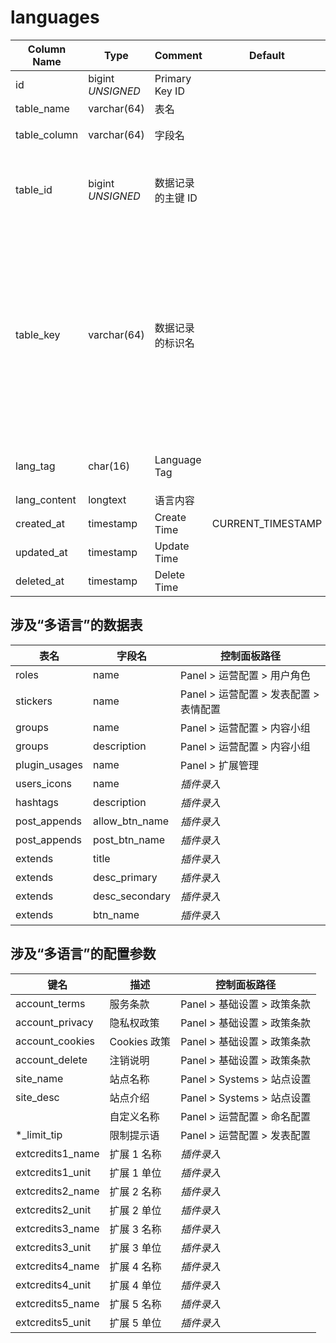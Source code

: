 # languages

| Column Name | Type | Comment | Default | Null | Remark |
| --- | --- | --- | --- | --- | --- |
| id | bigint *UNSIGNED* | Primary Key ID |  | NO | Auto Increment |
| table_name | varchar(64) | 表名 |  | NO | 哪个表 |
| table_column | varchar(64) | 字段名 |  | NO | 哪个字段是多语言 |
| table_id | bigint *UNSIGNED* | 数据记录的主键 ID |  | YES | 哪条数据记录是多语言，该条记录的`主键 ID` |
| table_key | varchar(64) | 数据记录的标识名 |  | YES | 如果数据记录不以`主键 ID`为依据时，则填写数据记录的标识名<br>例如：配置表不以`主键 ID`为依据，所以使用`键名`作为标识名 |
| lang_tag | char(16) | Language Tag |  | NO | 参见「[多语言唯一性逻辑](../../extensions/multilingual.md)」 |
| lang_content | longtext | 语言内容 |  | NO |  |
| created_at | timestamp | Create Time | CURRENT_TIMESTAMP | NO |  |
| updated_at | timestamp | Update Time |  | YES |  |
| deleted_at | timestamp | Delete Time |  | YES |  |

## 涉及“多语言”的数据表

|  表名  |  字段名  |  控制面板路径  |
|  ---  |  ---  |  ---  |
|  roles  |  name  |  Panel > 运营配置 > 用户角色  |
|  stickers  |  name  |  Panel > 运营配置 > 发表配置 > 表情配置  |
|  groups  |  name  |  Panel > 运营配置 > 内容小组  |
|  groups  |  description  |  Panel > 运营配置 > 内容小组  |
|  plugin_usages  |  name  |  Panel > 扩展管理  |
|  users_icons  |  name  |  *插件录入*  |
|  hashtags  |  description  |  *插件录入*  |
|  post_appends  |  allow_btn_name  |  *插件录入*  |
|  post_appends  |  post_btn_name  |  *插件录入*  |
|  extends  |  title  |  *插件录入*  |
|  extends  |  desc_primary  |  *插件录入*  |
|  extends  |  desc_secondary  |  *插件录入*  |
|  extends  |  btn_name  |  *插件录入*  |

## 涉及“多语言”的配置参数

|  键名  |  描述  |  控制面板路径  |
|  ---  |  ---  |  ---  |
|  account_terms  |  服务条款  |  Panel > 基础设置 > 政策条款  |
|  account_privacy  |  隐私权政策  |  Panel > 基础设置 > 政策条款  |
|  account_cookies |  Cookies 政策  |  Panel > 基础设置 > 政策条款  |
|  account_delete  |  注销说明  |  Panel > 基础设置 > 政策条款  |
|  site_name  |  站点名称  |  Panel > Systems > 站点设置  |
|  site_desc  |  站点介绍  |  Panel > Systems > 站点设置  |
|  |  自定义名称  |  Panel > 运营配置 > 命名配置  |
|  *_limit_tip  |  限制提示语  |  Panel > 运营配置 > 发表配置  |
|  extcredits1_name  |  扩展 1 名称  |  *插件录入*  |
|  extcredits1_unit  |  扩展 1 单位  |  *插件录入*  |
|  extcredits2_name  |  扩展 2 名称  |  *插件录入*  |
|  extcredits2_unit  |  扩展 2 单位  |  *插件录入*  |
|  extcredits3_name  |  扩展 3 名称  |  *插件录入*  |
|  extcredits3_unit  |  扩展 3 单位  |  *插件录入*  |
|  extcredits4_name  |  扩展 4 名称  |  *插件录入*  |
|  extcredits4_unit  |  扩展 4 单位  |  *插件录入*  |
|  extcredits5_name  |  扩展 5 名称  |  *插件录入*  |
|  extcredits5_unit  |  扩展 5 单位  |  *插件录入*  |
